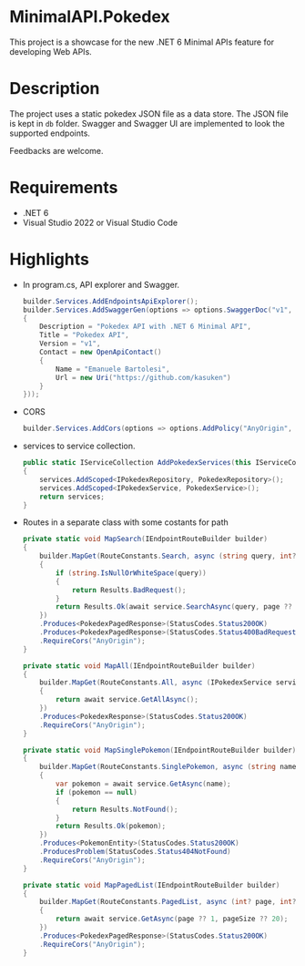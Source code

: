 # MinimalAPI.Pokedex
This project is a showcase for the new .NET 6 Minimal APIs feature for developing Web APIs.

# Description

The project uses a static pokedex JSON file as a data store. The JSON file is kept in `db` folder. Swagger and Swagger UI are implemented to look the supported endpoints.

Feedbacks are welcome.

# Requirements
- .NET 6
- Visual Studio 2022 or Visual Studio Code

# Highlights

- In program.cs, API explorer and Swagger.
    ```csharp
    builder.Services.AddEndpointsApiExplorer();
    builder.Services.AddSwaggerGen(options => options.SwaggerDoc("v1", new OpenApiInfo()
    {
        Description = "Pokedex API with .NET 6 Minimal API",
        Title = "Pokedex API",
        Version = "v1",
        Contact = new OpenApiContact()
        {
            Name = "Emanuele Bartolesi",
            Url = new Uri("https://github.com/kasuken")
        }
    }));
    ```
- CORS
    ```csharp
    builder.Services.AddCors(options => options.AddPolicy("AnyOrigin", o => o.AllowAnyOrigin()));
    ```

- services to service collection.
    ```csharp
    public static IServiceCollection AddPokedexServices(this IServiceCollection services)
    {
        services.AddScoped<IPokedexRepository, PokedexRepository>();
        services.AddScoped<IPokedexService, PokedexService>();
        return services;
    }
    ```
- Routes in a separate class with some costants for path
    ```csharp
    private static void MapSearch(IEndpointRouteBuilder builder)
    {
        builder.MapGet(RouteConstants.Search, async (string query, int? page, int? pageSize, IPokedexService service) =>
        {
            if (string.IsNullOrWhiteSpace(query))
            {
                return Results.BadRequest();
            }
            return Results.Ok(await service.SearchAsync(query, page ?? 1, pageSize ?? 20));
        })
        .Produces<PokedexPagedResponse>(StatusCodes.Status200OK)
        .Produces<PokedexPagedResponse>(StatusCodes.Status400BadRequest)
        .RequireCors("AnyOrigin");
    }

    private static void MapAll(IEndpointRouteBuilder builder)
    {
        builder.MapGet(RouteConstants.All, async (IPokedexService service) =>
        {
            return await service.GetAllAsync();
        })
        .Produces<PokedexResponse>(StatusCodes.Status200OK)
        .RequireCors("AnyOrigin");
    }

    private static void MapSinglePokemon(IEndpointRouteBuilder builder)
    {
        builder.MapGet(RouteConstants.SinglePokemon, async (string name, IPokedexService service) =>
        {
            var pokemon = await service.GetAsync(name);
            if (pokemon == null)
            {
                return Results.NotFound();
            }
            return Results.Ok(pokemon);
        })
        .Produces<PokemonEntity>(StatusCodes.Status200OK)
        .ProducesProblem(StatusCodes.Status404NotFound)
        .RequireCors("AnyOrigin");
    }

    private static void MapPagedList(IEndpointRouteBuilder builder)
    {
        builder.MapGet(RouteConstants.PagedList, async (int? page, int? pageSize, IPokedexService service) =>
        {
            return await service.GetAsync(page ?? 1, pageSize ?? 20);
        })
        .Produces<PokedexPagedResponse>(StatusCodes.Status200OK)
        .RequireCors("AnyOrigin");
    }
    ```    
